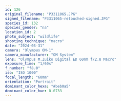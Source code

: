 ```yaml
---
id: 126
original_filename: "P3311065.JPG"
signed_filename: "P3311065-retouched-signed.JPG"
species_id: 132
species_gender: "na"
location_id: 2
photo_subject: "wildlife"
shooting_technique: "macro"
date: "2024-03-31"
camera: "Olympus OM-1"
camera_manufacturer: "OM System"
lens: "Olympus M.Zuiko Digital ED 60mm f/2.8 Macro"
exposure_time: "1/60s"
f_number: "f8.0"
iso: "ISO 1000"
focal_length: "60mm"
orientation: "Portrait"
dominant_color_hexa: "#beb0a5"
dominant_color_hue: 0.0733
---
```

